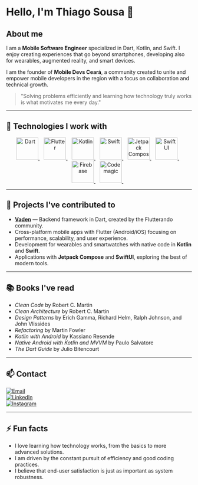 # Hello, I'm Thiago Sousa 👋

## About me

I am a **Mobile Software Engineer** specialized in Dart, Kotlin, and Swift. I enjoy creating experiences that go beyond smartphones, developing also for wearables, augmented reality, and smart devices.  

I am the founder of **Mobile Devs Ceará**, a community created to unite and empower mobile developers in the region with a focus on collaboration and technical growth.

> "Solving problems efficiently and learning how technology truly works is what motivates me every day."

---

## 🔧 Technologies I work with

<div align="center">
  <a href="https://dart.dev" target="_blank">
    <img src="https://cdn.jsdelivr.net/gh/devicons/devicon/icons/dart/dart-original.svg" width="60" height="60" alt="Dart"/>
  </a>&nbsp;&nbsp;
  <a href="https://flutter.dev" target="_blank">
    <img src="https://cdn.jsdelivr.net/gh/devicons/devicon/icons/flutter/flutter-original.svg" width="60" height="60" alt="Flutter"/>
  </a>&nbsp;&nbsp;
  <a href="https://kotlinlang.org" target="_blank">
    <img src="https://cdn.jsdelivr.net/gh/devicons/devicon/icons/kotlin/kotlin-original.svg" width="60" height="60" alt="Kotlin"/>
  </a>&nbsp;&nbsp;
  <a href="https://developer.apple.com/swift/" target="_blank">
    <img src="https://cdn.jsdelivr.net/gh/devicons/devicon/icons/swift/swift-original.svg" width="60" height="60" alt="Swift"/>
  </a>&nbsp;&nbsp;
  <a href="https://developer.android.com/jetpack/compose" target="_blank">
    <img src="https://blogger.googleusercontent.com/img/b/R29vZ2xl/AVvXsEjC97Z8BResg5dlPqczsRCFhP6zewWX0X0e7fVPG-G7PuUZwwZVsi9OPoqJYkgqT2h0FI95SsmWzVEgpt8b8HAqFiIxZ98TFtY4lE0b8UrtVJ2HrJebRwl6C9DslsQDl9KnBIrdHS6LtkY/s1600/jetpack+compose+icon_RGB.png" width="60" height="60" alt="Jetpack Compose"/>
  </a>&nbsp;&nbsp;
  <a href="https://developer.apple.com/xcode/swiftui/" target="_blank">
    <img src="https://developer.apple.com/assets/elements/icons/swiftui/swiftui-96x96_2x.png" width="60" height="60" alt="SwiftUI"/>
  </a>&nbsp;&nbsp;
  <a href="https://firebase.google.com" target="_blank">
    <img src="https://cdn.jsdelivr.net/gh/devicons/devicon/icons/firebase/firebase-plain.svg" width="60" height="60" alt="Firebase"/>
  </a>&nbsp;&nbsp;
  <a href="https://codemagic.io" target="_blank">
    <img src="https://codemagic.io/media/landing/press-kit/svg/star-gradient.svg" width="60" height="60" alt="Codemagic"/>
  </a>&nbsp;&nbsp;
</div>

---

## 🚀 Projects I've contributed to

- [**Vaden**](https://vaden.dev/) — Backend framework in Dart, created by the Flutterando community.  
- Cross-platform mobile apps with Flutter (Android/iOS) focusing on performance, scalability, and user experience.  
- Development for wearables and smartwatches with native code in **Kotlin** and **Swift**.  
- Applications with **Jetpack Compose** and **SwiftUI**, exploring the best of modern tools.

---

## 📚 Books I've read

- *Clean Code* by Robert C. Martin  
- *Clean Architecture* by Robert C. Martin  
- *Design Patterns* by Erich Gamma, Richard Helm, Ralph Johnson, and John Vlissides  
- *Refactoring* by Martin Fowler  
- *Kotlin with Android* by Kassiano Resende  
- *Native Android with Kotlin and MVVM* by Paulo Salvatore  
- *The Dart Guide* by Julio Bitencourt  

---

## 📫 Contact

[![Email](https://img.shields.io/badge/Email-c14438?style=for-the-badge&logo=Gmail&logoColor=white)](mailto:contato@thiagoodev.com.br)  
[![LinkedIn](https://img.shields.io/badge/LinkedIn-0077B5?style=for-the-badge&logo=linkedin&logoColor=white)](https://www.linkedin.com/in/thiagoodev/)  
[![Instagram](https://img.shields.io/badge/Instagram-E4405F?style=for-the-badge&logo=instagram&logoColor=white)](https://www.instagram.com/thiagoodev/)  

---

## ⚡ Fun facts

- I love learning how technology works, from the basics to more advanced solutions.  
- I am driven by the constant pursuit of efficiency and good coding practices.  
- I believe that end-user satisfaction is just as important as system robustness.
